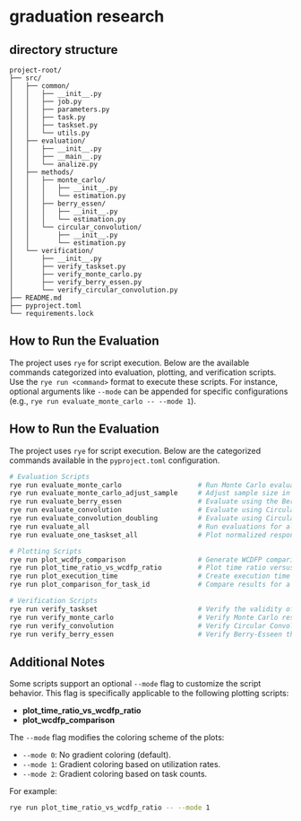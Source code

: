 # graduation research

## directory structure

```
project-root/
├── src/
│   ├── common/
│   │   ├── __init__.py
│   │   ├── job.py
│   │   ├── parameters.py
│   │   ├── task.py
│   │   ├── taskset.py
│   │   └── utils.py
│   ├── evaluation/
│   │   ├── __init__.py
│   │   ├── __main__.py
│   │   └── analize.py
│   ├── methods/
│   │   ├── monte_carlo/
│   │   │   ├── __init__.py
│   │   │   └── estimation.py
│   │   ├── berry_essen/
│   │   │   ├── __init__.py
│   │   │   └── estimation.py
│   │   └── circular_convolution/
│   │       ├── __init__.py
│   │       └── estimation.py
│   └── verification/
│       ├── __init__.py
│       ├── verify_taskset.py
│       ├── verify_monte_carlo.py
│       ├── verify_berry_essen.py
│       └── verify_circular_convolution.py
├── README.md
├── pyproject.toml
└── requirements.lock
```

## How to Run the Evaluation

The project uses `rye` for script execution. Below are the available commands categorized into evaluation, plotting, and verification scripts. Use the `rye run <command>` format to execute these scripts. For instance, optional arguments like `--mode` can be appended for specific configurations (e.g., `rye run evaluate_monte_carlo -- --mode 1`).

## How to Run the Evaluation

The project uses `rye` for script execution. Below are the categorized commands available in the `pyproject.toml` configuration.

```bash
# Evaluation Scripts
rye run evaluate_monte_carlo                   # Run Monte Carlo evaluation.
rye run evaluate_monte_carlo_adjust_sample     # Adjust sample size in Monte Carlo evaluation.
rye run evaluate_berry_essen                   # Evaluate using the Berry-Esseen theorem.
rye run evaluate_convolution                   # Evaluate using Circular Convolution.
rye run evaluate_convolution_doubling          # Evaluate using Circular Convolution with Doubling.
rye run evaluate_all                           # Run evaluations for all methods.
rye run evaluate_one_taskset_all               # Plot normalized response times for one taskset across all methods.

# Plotting Scripts
rye run plot_wcdfp_comparison                  # Generate WCDFP comparison plots.
rye run plot_time_ratio_vs_wcdfp_ratio         # Plot time ratio versus WCDFP ratio.
rye run plot_execution_time                    # Create execution time boxplots.
rye run plot_comparison_for_task_id            # Compare results for a specific task ID.

# Verification Scripts
rye run verify_taskset                         # Verify the validity of the generated tasksets.
rye run verify_monte_carlo                     # Verify Monte Carlo results.
rye run verify_convolution                     # Verify Circular Convolution results.
rye run verify_berry_essen                     # Verify Berry-Esseen theorem results.
```

## Additional Notes

Some scripts support an optional `--mode` flag to customize the script behavior. This flag is specifically applicable to the following plotting scripts:

- **plot_time_ratio_vs_wcdfp_ratio**
- **plot_wcdfp_comparison**

The `--mode` flag modifies the coloring scheme of the plots:
- `--mode 0`: No gradient coloring (default).
- `--mode 1`: Gradient coloring based on utilization rates.
- `--mode 2`: Gradient coloring based on task counts.

For example:
```bash
rye run plot_time_ratio_vs_wcdfp_ratio -- --mode 1
```
